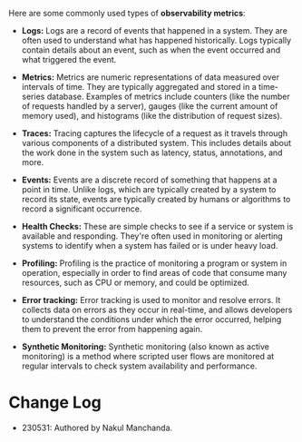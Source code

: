 Here are some commonly used types of **observability metrics**:

- **Logs:** Logs are a record of events that happened in a system. They are often used to understand what has happened historically. Logs typically contain details about an event, such as when the event occurred and what triggered the event.

- **Metrics:** Metrics are numeric representations of data measured over intervals of time. They are typically aggregated and stored in a time-series database. Examples of metrics include counters (like the number of requests handled by a server), gauges (like the current amount of memory used), and histograms (like the distribution of request sizes).

- **Traces:** Tracing captures the lifecycle of a request as it travels through various components of a distributed system. This includes details about the work done in the system such as latency, status, annotations, and more.

- **Events:** Events are a discrete record of something that happens at a point in time. Unlike logs, which are typically created by a system to record its state, events are typically created by humans or algorithms to record a significant occurrence.

- **Health Checks:** These are simple checks to see if a service or system is available and responding. They're often used in monitoring or alerting systems to identify when a system has failed or is under heavy load.

- **Profiling:** Profiling is the practice of monitoring a program or system in operation, especially in order to find areas of code that consume many resources, such as CPU or memory, and could be optimized.

- **Error tracking:** Error tracking is used to monitor and resolve errors. It collects data on errors as they occur in real-time, and allows developers to understand the conditions under which the error occurred, helping them to prevent the error from happening again.

- **Synthetic Monitoring:** Synthetic monitoring (also known as active monitoring) is a method where scripted user flows are monitored at regular intervals to check system availability and performance.

# Change Log

- 230531: Authored by Nakul Manchanda.